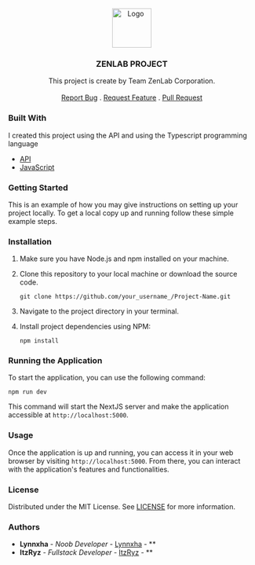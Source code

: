 <br/>
<p align="center">
  <a href="https://github.com/Lynnxha">
    <img src="https://raw.githubusercontent.com/ShaanCoding/ReadME-Generator/main/images/logo.png" alt="Logo" width="80" height="80">
  </a>

  <h3 align="center">ZENLAB PROJECT</h3>

  <p align="center">
    This project is create by Team ZenLab Corporation.
    <br/>
    <br/>
    <a href="https://github.com/Lynnxha/Zenlab-Project/issues">Report Bug</a>
    .
    <a href="https://github.com/Lynnxha/Zenlab-Project/discussions">Request Feature</a>
    .
    <a href="https://github.com/Lynnxha/Zenlab-Project/pulls">Pull Request</a>
  </p>
</p>

### Built With

I created this project using the API and using the Typescript programming language

- [API](https://en.wikipedia.org/wiki/API)
- [JavaScript](https://www.typescriptlang.org/)

### Getting Started

This is an example of how you may give instructions on setting up your project locally.
To get a local copy up and running follow these simple example steps.

### Installation

1. Make sure you have Node.js and npm installed on your machine.

2. Clone this repository to your local machine or download the source code.

   ```
   git clone https://github.com/your_username_/Project-Name.git
   ```

3. Navigate to the project directory in your terminal.

4. Install project dependencies using NPM:

   ```
   npm install
   ```

### Running the Application

To start the application, you can use the following command:

```
npm run dev
```

This command will start the NextJS server and make the application accessible at `http://localhost:5000`.

### Usage

Once the application is up and running, you can access it in your web browser by visiting `http://localhost:5000`. From there, you can interact with the application's features and functionalities.

### License

Distributed under the MIT License. See [LICENSE](https://github.com///blob/main/LICENSE.md) for more information.

### Authors

- **Lynnxha** - _Noob Developer_ - [Lynnxha](https://github.com/Lynnxha) - \*\*
- **ItzRyz** - _Fullstack Developer_ - [ItzRyz](https://github.com/ItzRyz) - \*\*
